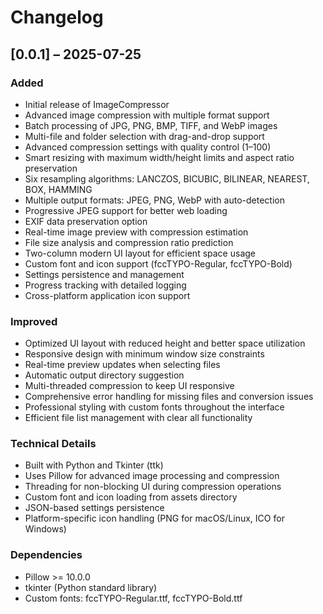 # Changelog

## [0.0.1] – 2025-07-25

### Added
- Initial release of ImageCompressor
- Advanced image compression with multiple format support
- Batch processing of JPG, PNG, BMP, TIFF, and WebP images
- Multi-file and folder selection with drag-and-drop support
- Advanced compression settings with quality control (1–100)
- Smart resizing with maximum width/height limits and aspect ratio preservation
- Six resampling algorithms: LANCZOS, BICUBIC, BILINEAR, NEAREST, BOX, HAMMING
- Multiple output formats: JPEG, PNG, WebP with auto-detection
- Progressive JPEG support for better web loading
- EXIF data preservation option
- Real-time image preview with compression estimation
- File size analysis and compression ratio prediction
- Two-column modern UI layout for efficient space usage
- Custom font and icon support (fccTYPO-Regular, fccTYPO-Bold)
- Settings persistence and management
- Progress tracking with detailed logging
- Cross-platform application icon support

### Improved
- Optimized UI layout with reduced height and better space utilization
- Responsive design with minimum window size constraints
- Real-time preview updates when selecting files
- Automatic output directory suggestion
- Multi-threaded compression to keep UI responsive
- Comprehensive error handling for missing files and conversion issues
- Professional styling with custom fonts throughout the interface
- Efficient file list management with clear all functionality

### Technical Details
- Built with Python and Tkinter (ttk)
- Uses Pillow for advanced image processing and compression
- Threading for non-blocking UI during compression operations
- Custom font and icon loading from assets directory
- JSON-based settings persistence
- Platform-specific icon handling (PNG for macOS/Linux, ICO for Windows)

### Dependencies
- Pillow >= 10.0.0
- tkinter (Python standard library)
- Custom fonts: fccTYPO-Regular.ttf, fccTYPO-Bold.ttf 